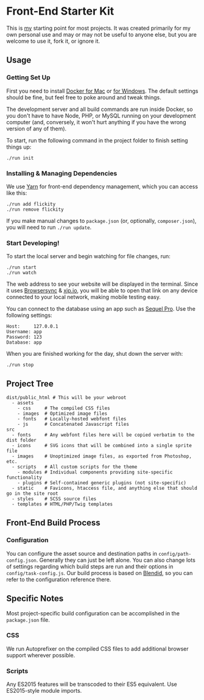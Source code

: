 # Front-End Starter Kit

This is [my](https://github.com/elivz) starting point for most projects. It was created primarily for my own personal use and may or may not be useful to anyone else, but you are welcome to use it, fork it, or ignore it.

## Usage

### Getting Set Up

First you need to install [Docker for Mac](https://www.docker.com/docker-mac) or [for Windows](https://www.docker.com/docker-windows). The default settings should be fine, but feel free to poke around and tweak things.

The development server and all build commands are run inside Docker, so you don't have to have Node, PHP, or MySQL running on your development computer (and, conversely, it won't hurt anything if you have the wrong version of any of them). 

To start, run the following command in the project folder to finish setting things up:

    ./run init

### Installing & Managing Dependencies

We use [Yarn](https://yarnpkg.com/en/docs) for front-end dependency management, which you can access like this:

    ./run add flickity
    ./run remove flickity

If you make manual changes to `package.json` (or, optionally, `composer.json`), you will need to run `./run update`.

### Start Developing!

To start the local server and begin watching for file changes, run:

    ./run start
    ./run watch

The web address to see your website will be displayed in the terminal. Since it uses [Browsersync](https://www.browsersync.io) & [xip.io](http://xip.io), you will be able to open that link on any device connected to your local network, making mobile testing easy.

You can connect to the database using an app such as [Sequel Pro](http://sequelpro.com). Use the following settings:

    Host:     127.0.0.1
    Username: app
    Password: 123
    Database: app

When you are finished working for the day, shut down the server with:

    ./run stop

## Project Tree

    dist/public_html # This will be your webroot
      - assets   
        - css     # The compiled CSS files
        - images  # Optimized image files
        - fonts   # Locally-hosted webfont files
        - js      # Concatenated Javascript files
    src
      - fonts     # Any webfont files here will be copied verbatim to the dist folder
      - icons     # SVG icons that will be combined into a single sprite file
      - images    # Unoptimized image files, as exported from Photoshop, etc.
      - scripts   # All custom scripts for the theme
        - modules # Individual components providing site-specific functionality
        - plugins # Self-contained generic plugins (not site-specific)
      - static    # Favicons, htaccess file, and anything else that should go in the site root
      - styles    # SCSS source files
      - templates # HTML/PHP/Twig templates

## Front-End Build Process

### Configuration

You can configure the asset source and destination paths in `config/path-config.json`. Generally they can just be left alone. You can also change lots of settings regarding which build steps are run and their options in `config/task-config.js`. Our build process is based on [Blendid](https://github.com/vigetlabs/blendid#configuration), so you can refer to the configuration reference there.

## Specific Notes

Most project-specific build configuration can be accomplished in the `package.json` file.

### CSS

We run Autoprefixer on the compiled CSS files to add additional browser support wherever possible.

### Scripts

Any ES2015 features will be transcoded to their ES5 equivalent. Use ES2015-style module imports.
